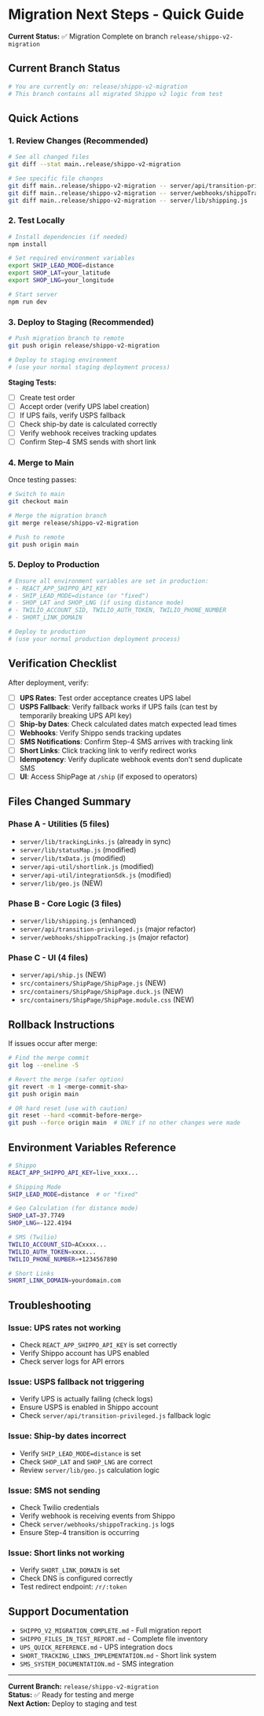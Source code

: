 # Migration Next Steps - Quick Guide

**Current Status:** ✅ Migration Complete on branch `release/shippo-v2-migration`

## Current Branch Status

```bash
# You are currently on: release/shippo-v2-migration
# This branch contains all migrated Shippo v2 logic from test
```

## Quick Actions

### 1. Review Changes (Recommended)

```bash
# See all changed files
git diff --stat main..release/shippo-v2-migration

# See specific file changes
git diff main..release/shippo-v2-migration -- server/api/transition-privileged.js
git diff main..release/shippo-v2-migration -- server/webhooks/shippoTracking.js
git diff main..release/shippo-v2-migration -- server/lib/shipping.js
```

### 2. Test Locally

```bash
# Install dependencies (if needed)
npm install

# Set required environment variables
export SHIP_LEAD_MODE=distance
export SHOP_LAT=your_latitude
export SHOP_LNG=your_longitude

# Start server
npm run dev
```

### 3. Deploy to Staging (Recommended)

```bash
# Push migration branch to remote
git push origin release/shippo-v2-migration

# Deploy to staging environment
# (use your normal staging deployment process)
```

**Staging Tests:**
- [ ] Create test order
- [ ] Accept order (verify UPS label creation)
- [ ] If UPS fails, verify USPS fallback
- [ ] Check ship-by date is calculated correctly
- [ ] Verify webhook receives tracking updates
- [ ] Confirm Step-4 SMS sends with short link

### 4. Merge to Main

Once testing passes:

```bash
# Switch to main
git checkout main

# Merge the migration branch
git merge release/shippo-v2-migration

# Push to remote
git push origin main
```

### 5. Deploy to Production

```bash
# Ensure all environment variables are set in production:
# - REACT_APP_SHIPPO_API_KEY
# - SHIP_LEAD_MODE=distance (or "fixed")
# - SHOP_LAT and SHOP_LNG (if using distance mode)
# - TWILIO_ACCOUNT_SID, TWILIO_AUTH_TOKEN, TWILIO_PHONE_NUMBER
# - SHORT_LINK_DOMAIN

# Deploy to production
# (use your normal production deployment process)
```

## Verification Checklist

After deployment, verify:

- [ ] **UPS Rates**: Test order acceptance creates UPS label
- [ ] **USPS Fallback**: Verify fallback works if UPS fails (can test by temporarily breaking UPS API key)
- [ ] **Ship-by Dates**: Check calculated dates match expected lead times
- [ ] **Webhooks**: Verify Shippo sends tracking updates
- [ ] **SMS Notifications**: Confirm Step-4 SMS arrives with tracking link
- [ ] **Short Links**: Click tracking link to verify redirect works
- [ ] **Idempotency**: Verify duplicate webhook events don't send duplicate SMS
- [ ] **UI**: Access ShipPage at `/ship` (if exposed to operators)

## Files Changed Summary

### Phase A - Utilities (5 files)
- `server/lib/trackingLinks.js` (already in sync)
- `server/lib/statusMap.js` (modified)
- `server/lib/txData.js` (modified)
- `server/api-util/shortlink.js` (modified)
- `server/api-util/integrationSdk.js` (modified)
- `server/lib/geo.js` (NEW)

### Phase B - Core Logic (3 files)
- `server/lib/shipping.js` (enhanced)
- `server/api/transition-privileged.js` (major refactor)
- `server/webhooks/shippoTracking.js` (major refactor)

### Phase C - UI (4 files)
- `server/api/ship.js` (NEW)
- `src/containers/ShipPage/ShipPage.js` (NEW)
- `src/containers/ShipPage/ShipPage.duck.js` (NEW)
- `src/containers/ShipPage/ShipPage.module.css` (NEW)

## Rollback Instructions

If issues occur after merge:

```bash
# Find the merge commit
git log --oneline -5

# Revert the merge (safer option)
git revert -m 1 <merge-commit-sha>
git push origin main

# OR hard reset (use with caution)
git reset --hard <commit-before-merge>
git push --force origin main  # ONLY if no other changes were made
```

## Environment Variables Reference

```bash
# Shippo
REACT_APP_SHIPPO_API_KEY=live_xxxx...

# Shipping Mode
SHIP_LEAD_MODE=distance  # or "fixed"

# Geo Calculation (for distance mode)
SHOP_LAT=37.7749
SHOP_LNG=-122.4194

# SMS (Twilio)
TWILIO_ACCOUNT_SID=ACxxxx...
TWILIO_AUTH_TOKEN=xxxx...
TWILIO_PHONE_NUMBER=+1234567890

# Short Links
SHORT_LINK_DOMAIN=yourdomain.com
```

## Troubleshooting

### Issue: UPS rates not working
- Check `REACT_APP_SHIPPO_API_KEY` is set correctly
- Verify Shippo account has UPS enabled
- Check server logs for API errors

### Issue: USPS fallback not triggering
- Verify UPS is actually failing (check logs)
- Ensure USPS is enabled in Shippo account
- Check `server/api/transition-privileged.js` fallback logic

### Issue: Ship-by dates incorrect
- Verify `SHIP_LEAD_MODE=distance` is set
- Check `SHOP_LAT` and `SHOP_LNG` are correct
- Review `server/lib/geo.js` calculation logic

### Issue: SMS not sending
- Check Twilio credentials
- Verify webhook is receiving events from Shippo
- Check `server/webhooks/shippoTracking.js` logs
- Ensure Step-4 transition is occurring

### Issue: Short links not working
- Verify `SHORT_LINK_DOMAIN` is set
- Check DNS is configured correctly
- Test redirect endpoint: `/r/:token`

## Support Documentation

- `SHIPPO_V2_MIGRATION_COMPLETE.md` - Full migration report
- `SHIPPO_FILES_IN_TEST_REPORT.md` - Complete file inventory
- `UPS_QUICK_REFERENCE.md` - UPS integration docs
- `SHORT_TRACKING_LINKS_IMPLEMENTATION.md` - Short link system
- `SMS_SYSTEM_DOCUMENTATION.md` - SMS integration

---

**Current Branch:** `release/shippo-v2-migration`  
**Status:** ✅ Ready for testing and merge  
**Next Action:** Deploy to staging and test

